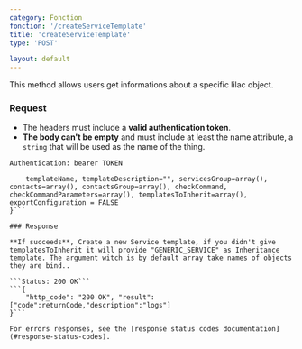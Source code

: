 ```yaml
---
category: Fonction
fonction: '/createServiceTemplate'
title: 'createServiceTemplate'
type: 'POST'

layout: default
---
```


This method allows users get informations about a specific lilac object.

### Request

* The headers must include a **valid authentication token**.
* **The body can't be empty** and must include at least the name attribute, a `string` that will be used as the name of the thing.

```Authentication: bearer TOKEN```
```{
    templateName, templateDescription="", servicesGroup=array(), contacts=array(), contactsGroup=array(), checkCommand, checkCommandParameters=array(), templatesToInherit=array(), exportConfiguration = FALSE
}```

### Response

**If succeeds**, Create a new Service template, if you didn't give templatesToInherit it will provide "GENERIC_SERVICE" as Inheritance template. The argument witch is by default array take names of objects they are bind..

```Status: 200 OK```
```{
    "http_code": "200 OK", "result": ["code":returnCode,"description":"logs"]
}```

For errors responses, see the [response status codes documentation](#response-status-codes).